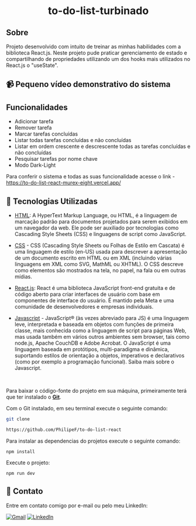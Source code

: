 <div align="center">
 <h1>to-do-list-turbinado</h1>
</div>

## Sobre

Projeto desenvolvido com intuito de treinar as minhas habilidades com  a biblioteca React.js. Neste projeto pude praticar gerenciamento de estado e compartilhando de propriedades utilizando um dos hooks mais utilizados no React.js o "useState".

## 📹 Pequeno vídeo demonstrativo do sistema

## Funcionalidades

- Adicionar tarefa
- Remover tarefa
- Marcar tarefas concluídas
- Listar todas tarefas concluídas e não concluídas
- Listar em ordem crescente e descrescente todas as tarefas concluídas e não concluídas
- Pesquisar tarefas por nome chave
- Modo Dark-Light

Para conferir o sistema e todas as suas funcionalidade acesse o link - https://to-do-list-react-murex-eight.vercel.app/


## 🚀 Tecnologias Utilizadas

- [HTML](https://en.wikipedia.org/wiki/HTML): A HyperText Markup Language, ou HTML, é a linguagem de marcação padrão para documentos projetados para serem exibidos em um navegador da web. Ele pode ser auxiliado por tecnologias como Cascading Style Sheets (CSS) e linguagens de script como JavaScript.

- [CSS](https://developer.mozilla.org/pt-BR/docs/Web/CSS) - CSS (Cascading Style Sheets ou Folhas de Estilo em Cascata) é uma linguagem de estilo (en-US) usada para descrever a apresentação de um documento escrito em HTML ou em XML (incluindo várias linguagens em XML como SVG, MathML ou XHTML). O CSS descreve como elementos são mostrados na tela, no papel, na fala ou em outras mídias.

- [React.js](https://kinsta.com/pt/base-de-conhecimento/o-que-e-javascript/#vanilla-javascript): React é uma biblioteca JavaScript front-end gratuita e de código aberto para criar interfaces de usuário com base em componentes de interface do usuário. É mantido pela Meta e uma comunidade de desenvolvedores e empresas individuais.

- [Javascript](https://developer.mozilla.org/pt-BR/docs/Web/JavaScript) - JavaScript® (às vezes abreviado para JS) é uma linguagem leve, interpretada e baseada em objetos com funções de primeira classe, mais conhecida como a linguagem de script para páginas Web, mas usada também em vários outros ambientes sem browser, tais como node.js, Apache CouchDB e Adobe Acrobat. O JavaScript é uma linguagem baseada em protótipos, multi-paradigma e dinâmica, suportando estilos de orientação a objetos, imperativos e declarativos (como por exemplo a programação funcional). Saiba mais sobre o Javascript.

<br>

Para baixar o código-fonte do projeto em sua máquina, primeiramente terá que ter instalado o [**Git**](https://git-scm.com/).<p>
Com o Git instalado, em seu terminal execute o seguinte comando:

```bash
git clone  

https://github.com/PhilipeF/to-do-list-react
```

Para instalar as dependencias do projetos execute o seguinte comando:

```
npm install
```

Execute o projeto:

```
npm run dev
```

## 📲 Contato

Entre em contato comigo por e-mail ou pelo meu LinkedIn:

<a href="mailto:philipsferreiraa@gmail.com"><img src="https://img.shields.io/badge/Gmail-D14836?style=for-the-badge&logo=gmail&logoColor=white" alt="Gmail"/></a>
<a href="https://www.linkedin.com/in/philipe-ferreira-60696388/"><img src="https://img.shields.io/badge/linkedin%20-%230077B5.svg?&style=for-the-badge&logo=linkedin&logoColor=white" alt="LinkedIn"/></a>
